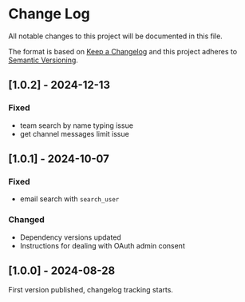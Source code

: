 # Change Log

All notable changes to this project will be documented in this file.

The format is based on [Keep a Changelog](https://keepachangelog.com/)
and this project adheres to [Semantic Versioning](https://semver.org/).

## [1.0.2] - 2024-12-13

### Fixed

- team search by name typing issue
- get channel messages limit issue

## [1.0.1] - 2024-10-07

### Fixed

- email search with `search_user`

### Changed

- Dependency versions updated
- Instructions for dealing with OAuth admin consent

## [1.0.0] - 2024-08-28

First version published, changelog tracking starts.
